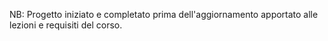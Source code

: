 NB: Progetto iniziato e completato prima dell'aggiornamento apportato alle lezioni e requisiti del corso.
